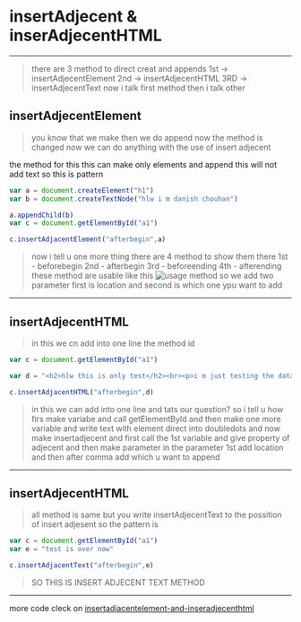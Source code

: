 # insertAdjecent & inserAdjecentHTML
---
> there are 3 method to direct creat and appends 
1st -> insertAdjecentElement
2nd -> insertAdjecentHTML
3RD -> insertAdjecentText
now i talk first method then i talk other
## insertAdjecentElement
> you know that we make then we do append 
now the method is changed now we can do anything with the use of insert adjecent 

the method for this this can make only elements and append this will not add text so this is pattern 
```javascript
var a = document.createElement("h1")
var b = document.createTextNode("hlw i m danish chouhan")

a.appendChild(b)
var c = document.getElementById("a1")

c.insertAdjacentElement("afterbegin",a)
```
> now i tell u one more thing
there are 4 method to show them there 
1st - beforebegin
2nd - afterbegin
3rd - beforeending 
4th - afterending
these method are usable like this
![usage method](../image/Screenshot%20from%202022-11-19%2022-19-21.png)
so we add two parameter first is location and second is which one ypu want to add
---
## insertAdjecentHTML
> in this we cn add into one line the method id 
```javascript
var c = document.getElementById("a1")

var d = "<h2>hlw this is only test</h2><br><p>i m just testing the data</p>"

c.insertAdjacentHTML("afterbegin",d)
```
> in this we can add into one line and tats our question?
so i tell u how 
firs make variabe and call getElementById
and then make one more variable and write text with element direct into doubledots 
and now
make insertadjecent 
and first call the 1st variable and give property of adjecent and then make parameter in the parameter 1st add location and then after comma add which u want to append
---
## insertAdjecentHTML
> all method is same but you write insertAdjecentText to the possition of insert adjesent so the pattern is 
```javascript
var c = document.getElementById("a1")
var e = "test is over now"

c.insertAdjacentText("afterbegin",e)
```
> SO THIS IS INSERT ADJECENT TEXT METHOD
---
more code cleck on [insertadjacentelement-and-inseradjecenthtml](./insertadjacentelement-%26-insertadjacenthtml.md)